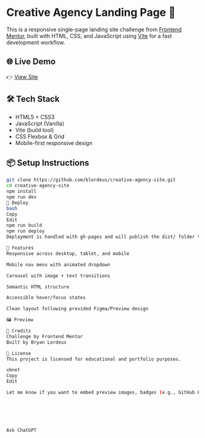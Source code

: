 # Creative Agency Landing Page 🚀

This is a responsive single-page landing site challenge from [Frontend Mentor](https://www.frontendmentor.io/), built with HTML, CSS, and JavaScript using [Vite](https://vitejs.dev/) for a fast development workflow.

## 🌐 Live Demo

👉 [View Site](https://blordeus.github.io/creative-agency-site/)

## 🛠️ Tech Stack

- HTML5 + CSS3  
- JavaScript (Vanilla)  
- Vite (build tool)  
- CSS Flexbox & Grid  
- Mobile-first responsive design  

## 📦 Setup Instructions

```bash
git clone https://github.com/blordeus/creative-agency-site.git
cd creative-agency-site
npm install
npm run dev
🚀 Deploy
bash
Copy
Edit
npm run build
npm run deploy
Deployment is handled with gh-pages and will publish the dist/ folder to the gh-pages branch.

📱 Features
Responsive across desktop, tablet, and mobile

Mobile nav menu with animated dropdown

Carousel with image + text transitions

Semantic HTML structure

Accessible hover/focus states

Clean layout following provided Figma/Preview design

🖼️ Preview

🎨 Credits
Challenge by Frontend Mentor
Built by Bryan Lordeus

🔖 License
This project is licensed for educational and portfolio purposes.

vbnet
Copy
Edit

Let me know if you want to embed preview images, badges (e.g., GitHub Pages live badge), or add project stats.






Ask ChatGPT
